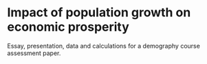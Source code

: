 # Impact of population growth on economic prosperity

Essay, presentation, data and calculations for a demography course assessment paper.